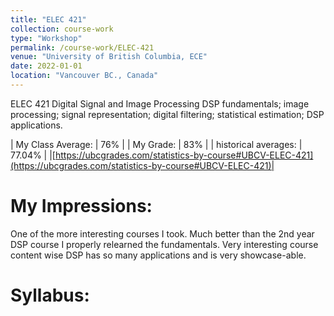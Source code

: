 ```yaml
---
title: "ELEC 421"
collection: course-work
type: "Workshop"
permalink: /course-work/ELEC-421
venue: "University of British Columbia, ECE"
date: 2022-01-01
location: "Vancouver BC., Canada"
---
```



ELEC 421
Digital Signal and Image Processing
DSP fundamentals; image processing; signal representation; digital filtering; statistical estimation; DSP applications.

| My Class Average: | 76% |
| My Grade: | 83% |
| historical averages: | 77.04% | 
|[https://ubcgrades.com/statistics-by-course#UBCV-ELEC-421](https://ubcgrades.com/statistics-by-course#UBCV-ELEC-421)|

# My Impressions:
One of the more interesting courses I took. Much better than the 2nd year DSP course I properly relearned the fundamentals.
Very interesting course content wise DSP has so many applications and is very showcase-able.

# Syllabus:
<object data="{{ site.url }}{{ site.baseurl }}/syllabus/ELEC421-Lecture-Week-1-syllabus.pdf" width="1000" height="1000" type="application/pdf">
</object>

